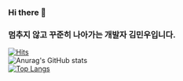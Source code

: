 ### Hi there 👋 <br/>
### 멈추지 않고 꾸준히 나아가는 개발자 김민우입니다. <br/>
[![Hits](https://hits.seeyoufarm.com/api/count/incr/badge.svg?url=https%3A%2F%2Fgithub.com%2Fkmw10693&count_bg=%2379C83D&title_bg=%23555555&icon=&icon_color=%23E7E7E7&title=hits&edge_flat=false)](https://hits.seeyoufarm.com)<br/>
![Anurag's GitHub stats](https://github-readme-stats.vercel.app/api?username=kmw10693&show_icons=true&theme=default)<br/>
[![Top Langs](https://github-readme-stats.vercel.app/api/top-langs/?username=kmw10693&layout=compact)](https://github.com/anuraghazra/github-readme-stats)
<!--

[![Solved.ac Profile](http://mazassumnida.wtf/api/v2/generate_badge?boj=kmw10693)](https://solved.ac/kmw10693/)
**kmw10693/kmw10693** is a ✨ _special_ ✨ repository because its `README.md` (this file) appears on your GitHub profile.


Here are some ideas to get you started:

- 🔭 I’m currently working on ...
- 🌱 I’m currently learning ...
- 👯 I’m looking to collaborate on ...
- 🤔 I’m looking for help with ...
- 💬 Ask me about ...
- 📫 How to reach me: ...
- 😄 Pronouns: ...
- ⚡ Fun fact: ...
-->

